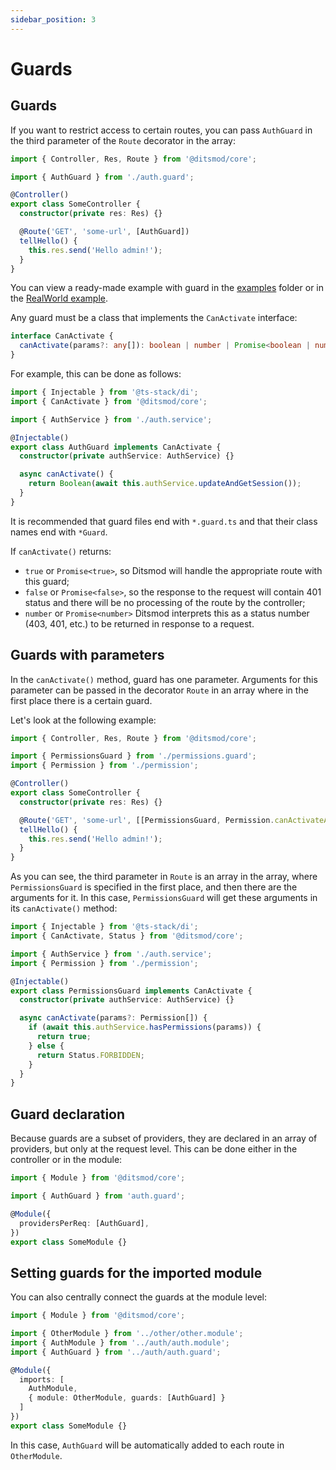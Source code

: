 ```yaml
---
sidebar_position: 3
---
```


# Guards

## Guards

If you want to restrict access to certain routes, you can pass `AuthGuard` in the third parameter of the `Route` decorator in the array:

```ts
import { Controller, Res, Route } from '@ditsmod/core';

import { AuthGuard } from './auth.guard';

@Controller()
export class SomeController {
  constructor(private res: Res) {}

  @Route('GET', 'some-url', [AuthGuard])
  tellHello() {
    this.res.send('Hello admin!');
  }
}
```

You can view a ready-made example with guard in the [examples][1] folder or in the [RealWorld example][2].

Any guard must be a class that implements the `CanActivate` interface:

```ts
interface CanActivate {
  canActivate(params?: any[]): boolean | number | Promise<boolean | number>;
}
```

For example, this can be done as follows:

```ts
import { Injectable } from '@ts-stack/di';
import { CanActivate } from '@ditsmod/core';

import { AuthService } from './auth.service';

@Injectable()
export class AuthGuard implements CanActivate {
  constructor(private authService: AuthService) {}

  async canActivate() {
    return Boolean(await this.authService.updateAndGetSession());
  }
}
```

It is recommended that guard files end with `*.guard.ts` and that their class names end with `*Guard`.

If `canActivate()` returns:

- `true` or `Promise<true>`, so Ditsmod will handle the appropriate route with this guard;
- `false` or `Promise<false>`, so the response to the request will contain 401 status and there
will be no processing of the route by the controller;
- `number` or `Promise<number>` Ditsmod interprets this as a status number (403, 401, etc.) to be
returned in response to a request.

## Guards with parameters

In the `canActivate()` method, guard has one parameter. Arguments for this parameter can be
passed in the decorator `Route` in an array where in the first place there is a certain guard.

Let's look at the following example:

```ts
import { Controller, Res, Route } from '@ditsmod/core';

import { PermissionsGuard } from './permissions.guard';
import { Permission } from './permission';

@Controller()
export class SomeController {
  constructor(private res: Res) {}

  @Route('GET', 'some-url', [[PermissionsGuard, Permission.canActivateAdministration]])
  tellHello() {
    this.res.send('Hello admin!');
  }
}
```

As you can see, the third parameter in `Route` is an array in the array, where `PermissionsGuard`
is specified in the first place, and then there are the arguments for it. In this case,
`PermissionsGuard` will get these arguments in its `canActivate()` method:

```ts
import { Injectable } from '@ts-stack/di';
import { CanActivate, Status } from '@ditsmod/core';

import { AuthService } from './auth.service';
import { Permission } from './permission';

@Injectable()
export class PermissionsGuard implements CanActivate {
  constructor(private authService: AuthService) {}

  async canActivate(params?: Permission[]) {
    if (await this.authService.hasPermissions(params)) {
      return true;
    } else {
      return Status.FORBIDDEN;
    }
  }
}
```

## Guard declaration

Because guards are a subset of providers, they are declared in an array of providers, but only at the request level. This can be done either in the controller or in the module:

```ts
import { Module } from '@ditsmod/core';

import { AuthGuard } from 'auth.guard';

@Module({
  providersPerReq: [AuthGuard],
})
export class SomeModule {}
```

## Setting guards for the imported module

You can also centrally connect the guards at the module level:

```ts
import { Module } from '@ditsmod/core';

import { OtherModule } from '../other/other.module';
import { AuthModule } from '../auth/auth.module';
import { AuthGuard } from '../auth/auth.guard';

@Module({
  imports: [
    AuthModule,
    { module: OtherModule, guards: [AuthGuard] }
  ]
})
export class SomeModule {}
```

In this case, `AuthGuard` will be automatically added to each route in `OtherModule`.

[1]: https://github.com/ditsmod/ditsmod/tree/main/examples/03-route-guards
[2]: https://github.com/ditsmod/realworld/blob/main/packages/server/src/app/modules/service/auth/bearer.guard.ts
